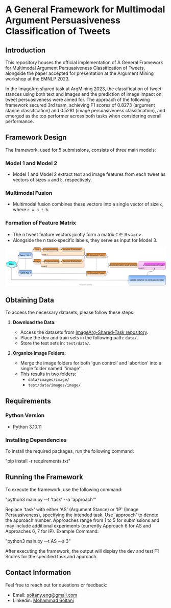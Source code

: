 # A General Framework for Multimodal Argument Persuasiveness Classification of Tweets

## Introduction
This repository houses the official implementation of A General Framework for Multimodal Argument Persuasiveness Classification of Tweets, alongside the paper accepted for presentation at the Argument Mining workshop at the EMNLP 2023.

In the ImageArg shared task at ArgMining 2023, the classification of tweet stances using both text and images and the prediction of image impact on tweet persuasiveness were aimed for. The approach of the following framework secured 3rd team, achieving F1 scores of 0.8273 (argument stance classification) and 0.5281 (image persuasiveness classification), and emerged as the top performer across both tasks when considering overall performance.

## Framework Design

The framework, used for 5 submissions, consists of three main models:

### Model 1 and Model 2
- Model 1 and Model 2 extract text and image features from each tweet as vectors of sizes `a` and `b`, respectively.

### Multimodal Fusion
- Multimodal fusion combines these vectors into a single vector of size `c`, where `c = a + b`.

### Formation of Feature Matrix
- The n tweet feature vectors jointly form a matrix `C` ∈ ℝ<c×n>.
- Alongside the n task-specific labels, they serve as input for Model 3.
  
![Framework Design](framework.svg)

## Obtaining Data

To access the necessary datasets, please follow these steps:

1. **Download the Data:**
    - Access the datasets from [ImageArg-Shared-Task repository](https://github.com/ImageArg/ImageArg-Shared-Task).
    - Place the dev and train sets in the following path: `data/`.
    - Store the test sets in: `test/data/`.

2. **Organize Image Folders:**
    - Merge the image folders for both 'gun control' and 'abortion' into a single folder named ''image''.
    - This results in two folders:
        - `data/images/image/`
        - `test/data/images/image/`
## Requirements

### Python Version
- Python 3.10.11

### Installing Dependencies
To install the required packages, run the following command:

"pip install -r requirements.txt"

## Running the Framework

To execute the framework, use the following command:

"python3 main.py --t 'task' --a 'approach'"

Replace 'task' with either 'AS' (Argument Stance) or 'IP' (Image Persuasiveness), specifying the intended task.
Use 'approach' to denote the approach number. Approaches range from 1 to 5 for submissions and may include additional experiments (currently Approach 6 for AS and Approaches 6, 7 for IP).
Example Command:

"python3 main.py --t AS --a 3"

After executing the framework, the output will display the dev and test F1 Scores for the specified task and approach.

## Contact Information

Feel free to reach out for questions or feedback:

- Email: soltany.eng@gmail.com
- Linkedin: [Mohammad Soltani](http://www.linkedin.com/in/mohammad-soltani-a1a27851)
